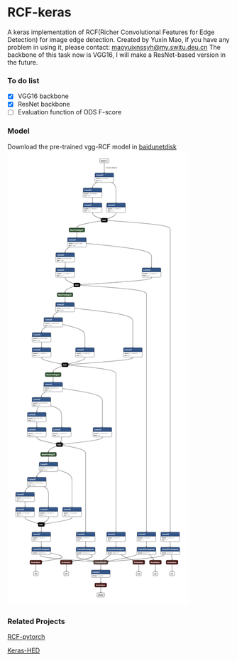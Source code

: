 # RCF-keras
A keras implementation of RCF(Richer Convolutional Features for Edge Detection) for image edge detection.
Created by Yuxin Mao, if you have any problem in using it, please contact: maoyuixnssyh@my.swjtu.deu.cn
The backbone of this task now is VGG16, I will make a ResNet-based version in the future.
### To do list
- [x] VGG16 backbone
- [x] ResNet backbone
- [ ] Evaluation function of ODS F-score
### Model
Download the pre-trained vgg-RCF model in [baidunetdisk](https://pan.baidu.com/s/1IL3P8Qn-ICGYxbIFojO8XQ)
![model struct](https://github.com/fupiao1998/RCF-keras/blob/master/pictures/model%20struct.png)
### Related Projects
[RCF-pytorch](https://github.com/meteorshowers/RCF-pytorch)

[Keras-HED](https://github.com/lc82111/Keras_HED)
